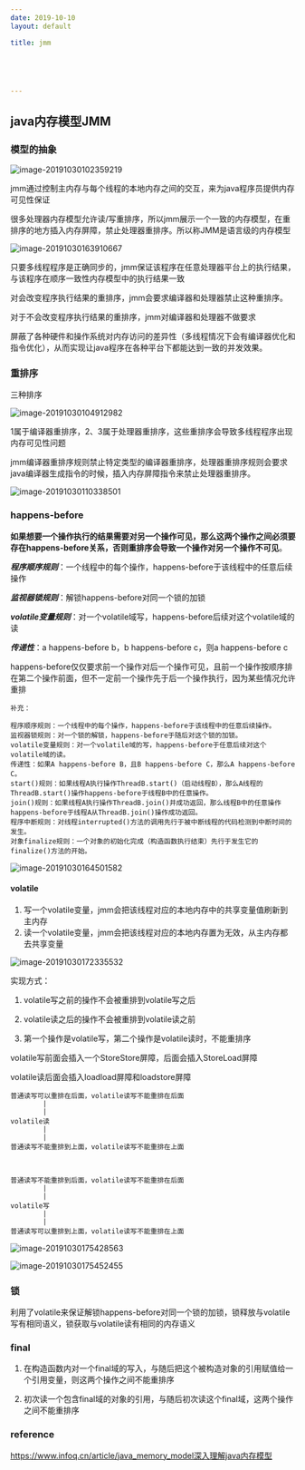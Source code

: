 ```yaml
---
date: 2019-10-10
layout: default

title: jmm





---
```


## java内存模型JMM 

### 模型的抽象

![image-20191030102359219](https://github.com/garydai/garydai.github.com/raw/master/_posts/pic/image-20191030102359219.png)

jmm通过控制主内存与每个线程的本地内存之间的交互，来为java程序员提供内存可见性保证

很多处理器内存模型允许读/写重排序，所以jmm展示一个一致的内存模型，在重排序的地方插入内存屏障，禁止处理器重排序。所以称JMM是语言级的内存模型

![image-20191030163910667](https://github.com/garydai/garydai.github.com/raw/master/_posts/pic/image-20191030163910667.png)

只要多线程程序是正确同步的，jmm保证该程序在任意处理器平台上的执行结果，与该程序在顺序一致性内存模型中的执行结果一致

对会改变程序执行结果的重排序，jmm会要求编译器和处理器禁止这种重排序。

对于不会改变程序执行结果的重排序，jmm对编译器和处理器不做要求

屏蔽了各种硬件和操作系统对内存访问的差异性（多线程情况下会有编译器优化和指令优化），从而实现让java程序在各种平台下都能达到一致的并发效果。



### 重排序

三种排序

![image-20191030104912982](https://github.com/garydai/garydai.github.com/raw/master/_posts/pic/image-20191030104912982.png)

1属于编译器重排序，2、3属于处理器重排序，这些重排序会导致多线程程序出现内存可见性问题

jmm编译器重排序规则禁止特定类型的编译器重排序，处理器重排序规则会要求java编译器生成指令的时候，插入内存屏障指令来禁止处理器重排序。

![image-20191030110338501](https://github.com/garydai/garydai.github.com/raw/master/_posts/pic/image-20191030110338501.png)

### happens-before

**如果想要一个操作执行的结果需要对另一个操作可见，那么这两个操作之间必须要存在happens-before关系，否则重排序会导致一个操作对另一个操作不可见**。

***程序顺序规则***：一个线程中的每个操作，happens-before于该线程中的任意后续操作

***监视器锁规则***：解锁happens-before对同一个锁的加锁

***volatile变量规则***：对一个volatile域写，happens-before后续对这个volatile域的读

***传递性***：a happens-before b，b happens-before c，则a happens-before c

happens-before仅仅要求前一个操作对后一个操作可见，且前一个操作按顺序排在第二个操作前面，但不一定前一个操作先于后一个操作执行，因为某些情况允许重排

```
补充：

程序顺序规则：一个线程中的每个操作，happens-before于该线程中的任意后续操作。
监视器锁规则：对一个锁的解锁，happens-before于随后对这个锁的加锁。
volatile变量规则：对一个volatile域的写，happens-before于任意后续对这个volatile域的读。 
传递性：如果A happens-before B，且B happens-before C，那么A happens-before C。
start()规则：如果线程A执行操作ThreadB.start()（启动线程B），那么A线程的ThreadB.start()操作happens-before于线程B中的任意操作。
join()规则：如果线程A执行操作ThreadB.join()并成功返回，那么线程B中的任意操作happens-before于线程A从ThreadB.join()操作成功返回。
程序中断规则：对线程interrupted()方法的调用先行于被中断线程的代码检测到中断时间的发生。 
对象finalize规则：一个对象的初始化完成（构造函数执行结束）先行于发生它的finalize()方法的开始。
```

![image-20191030164501582](https://github.com/garydai/garydai.github.com/raw/master/_posts/pic/image-20191030164501582.png)



#### volatile

1. 写一个volatile变量，jmm会把该线程对应的本地内存中的共享变量值刷新到主内存
2. 读一个volatile变量，jmm会把该线程对应的本地内存置为无效，从主内存都去共享变量

![image-20191030172335532](https://github.com/garydai/garydai.github.com/raw/master/_posts/pic/image-20191030172335532.png)

实现方式：

1. volatile写之前的操作不会被重排到volatile写之后

2. volatile读之后的操作不会被重排到volatile读之前

3. 第一个操作是volatile写，第二个操作是volatile读时，不能重排序

volatile写前面会插入一个StoreStore屏障，后面会插入StoreLoad屏障

volatile读后面会插入loadload屏障和loadstore屏障

```
普通读写可以重排在后面，volatile读写不能重排在后面
		|
		|
volatile读
		|		
		|
普通读写不能重排到上面，volatile读写不能重排在上面



普通读写不能重排到后面，volatile读写不能重排在后面
		|
		|
volatile写
		|
		|
普通读写可以重排到上面，volatile读写不能重排在上面
```

![image-20191030175428563](https://github.com/garydai/garydai.github.com/raw/master/_posts/pic/image-20191030175428563.png)

![image-20191030175452455](https://github.com/garydai/garydai.github.com/raw/master/_posts/pic/image-20191030175452455.png)

### 锁

利用了volatile来保证解锁happens-before对同一个锁的加锁，锁释放与volatile写有相同语义，锁获取与volatile读有相同的内存语义

### final

1. 在构造函数内对一个final域的写入，与随后把这个被构造对象的引用赋值给一个引用变量，则这两个操作之间不能重排序

2. 初次读一个包含final域的对象的引用，与随后初次读这个final域，这两个操作之间不能重排序

### reference

https://www.infoq.cn/article/java_memory_model深入理解java内存模型

